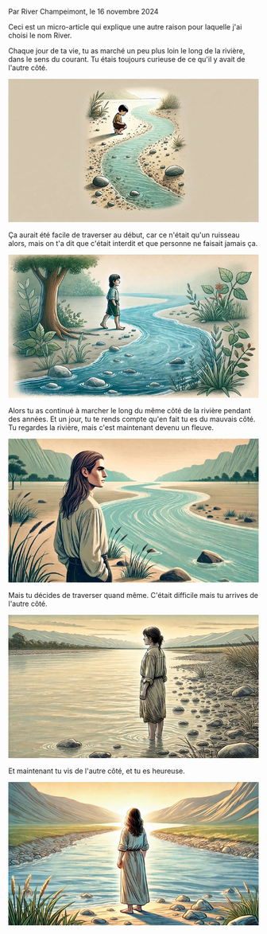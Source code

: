 Par River Champeimont, le 16 novembre 2024

Ceci est un micro-article qui explique une autre raison pour laquelle j'ai choisi le nom River.

Chaque jour de ta vie, tu as marché un peu plus loin le long de la rivière, dans le sens du courant. Tu étais toujours curieuse de ce qu'il y avait de l'autre côté.

![Un garçon est accroupi près d'un ruisseau sinueux dans un paysage sablonneux parsemé de rochers, regardant l'eau.](the_river/river1.jpg)

Ça aurait été facile de traverser au début, car ce n'était qu'un ruisseau alors, mais on t'a dit que c'était interdit et que personne ne faisait jamais ça.

![Un garçon marche pieds nus le long d'un ruisseau sinueux entouré d'une végétation luxuriante et d'un arbre, avec une eau calme s'écoulant doucement sur des rochers.](the_river/river2.jpg)

Alors tu as continué à marcher le long du même côté de la rivière pendant des années. Et un jour, tu te rends compte qu'en fait tu es du mauvais côté. Tu regardes la rivière, mais c'est maintenant devenu un fleuve.

![Un homme aux cheveux longs se tient près d'une large rivière sinueuse, entouré d'une plaine herbeuse ouverte et de montagnes lointaines sous un ciel calme.](the_river/river3.jpg)

Mais tu décides de traverser quand même. C'était difficile mais tu arrives de l'autre côté.

![Une femme se tient les pieds dans une rivière calme au coucher du soleil, regardant vers des montagnes lointaines, entourée d'une rive rocailleuse et d'herbes clairsemées.](the_river/river4.jpg)

Et maintenant tu vis de l'autre côté, et tu es heureuse.

![Une femme se tient pieds nus sur une rive rocailleuse au lever du soleil, regardant une rivière sinueuse encadrée par des plaines herbeuses et des collines au loin.](the_river/river5.jpg)
